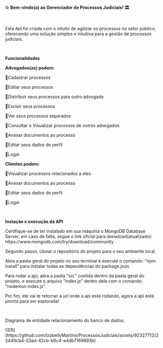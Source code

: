 <p>⚙️ <strong>Bem-vindo(a) ao Gerenciador de Processos Judiciais!</strong> 🏛️</p>
<br>
<p>Esta Api foi criada com o intuito de agilizar os processos no setor público, 
    oferecendo uma solução simples e intuitiva para a gestão de processos judiciais.</p>
<br>
<p><strong>Funcionalidades</strong></p>
<p><strong>Advogados(as) podem:</strong></p>
<p>📌Cadastrar processos</p>
<p>📌Editar seus processos</p>
<p>📌Distribuir seus processos para outro advogado</p>
<p>📌Excluir seus processos</p>
<p>📌Ver seus processos separados</p>
<p>📌Consultar e Visualizar processos de outros advogados</p>
<p>📌Anexar documentos ao processo</p>
<p>📌Editar seus dados de perfil</p>
<p>📌Logar</p>
<p><strong>Clientes podem: </strong></p>
<p>📌Visualizar processos relacionados a eles</p>
<p>📌Anexar documentos ao processo</p>
<p>📌Editar seus dados de perfil</p>
<p>📌Logar</p>
<br>
<p><strong>Instação e execução da API</strong></p>
<p>Certifique-se de ter instalado em sua máquina o MongoDB Database Server, em caso de falta, segue o link oficial para donwload(atualizado): https://www.mongodb.com/try/download/community</p>
<p>Segundo passo, clonar o repositório do projeto para o seu ambiente local.</p>
<p>Abra a pasta geral do projeto no seu terminal e execute o comando: "npm install" para instalar todas as dependências do package.json.</p>
<p>Para rodar a api, abra a pasta "src" contida dentro da pasta geral do projeto, e execute o arquivo "index.js" dentro dela com o comando: "nodemon index.js".</p>
<p>Por fim, ele vai te retornar a url onde a api está rodando, agora a api está pronta para ser explorada!</p>
<br>
<p>Diagrama de entidade relacionamento do banco de dados: </p>
![ER](https://github.com/IzabellyMartins/ProcessosJudiciais/assets/92327712/22449cb4-33ad-42cb-b9c4-e4db7169893b)

